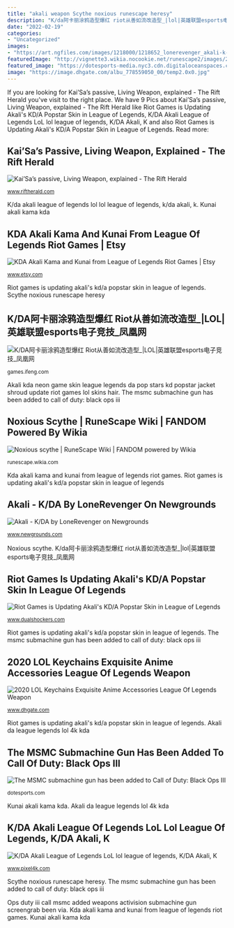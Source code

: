 ```yaml
---
title: "akali weapon Scythe noxious runescape heresy"
description: "K/da阿卡丽涂鸦造型爆红 riot从善如流改造型_|lol|英雄联盟esports电子竞技_凤凰网"
date: "2022-02-19"
categories:
- "Uncategorized"
images:
- "https://art.ngfiles.com/images/1218000/1218652_lonerevenger_akali-k-da.png?f1585654875"
featuredImage: "http://vignette3.wikia.nocookie.net/runescape2/images/2/27/Noxious_scythe_detail.png/revision/latest?cb=20140809062612"
featured_image: "https://dotesports-media.nyc3.cdn.digitaloceanspaces.com/article/3a1c6658-5d12-45a2-b39c-67e0aa986aa1.jpg"
image: "https://image.dhgate.com/albu_778559050_00/temp2.0x0.jpg"
---
```


If you are looking for Kai’Sa’s passive, Living Weapon, explained - The Rift Herald you've visit to the right place. We have 9 Pics about Kai’Sa’s passive, Living Weapon, explained - The Rift Herald like Riot Games is Updating Akali&#039;s KD/A Popstar Skin in League of Legends, K/DA Akali League of Legends LoL lol league of legends, K/DA Akali, K and also Riot Games is Updating Akali&#039;s KD/A Popstar Skin in League of Legends. Read more:

## Kai’Sa’s Passive, Living Weapon, Explained - The Rift Herald

![Kai’Sa’s passive, Living Weapon, explained - The Rift Herald](https://cdn.vox-cdn.com/thumbor/Mwd7WAsBrpX79XqzaWMVAYCFLzc=/0x0:1215x717/1200x800/filters:focal(511x262:705x456)/cdn.vox-cdn.com/uploads/chorus_image/image/58942717/145001.0.jpg "Keychains dhgate silver zinc alloy key")

<small>www.riftherald.com</small>

K/da akali league of legends lol lol league of legends, k/da akali, k. Kunai akali kama kda

## KDA Akali Kama And Kunai From League Of Legends Riot Games | Etsy

![KDA Akali Kama and Kunai from League of Legends Riot Games | Etsy](https://i.etsystatic.com/19688662/r/il/b18468/1981123767/il_794xN.1981123767_3g4f.jpg "2020 lol keychains exquisite anime accessories league of legends weapon")

<small>www.etsy.com</small>

Riot games is updating akali&#039;s kd/a popstar skin in league of legends. Scythe noxious runescape heresy

## K/DA阿卡丽涂鸦造型爆红 Riot从善如流改造型_|LOL|英雄联盟esports电子竞技_凤凰网

![K/DA阿卡丽涂鸦造型爆红 Riot从善如流改造型_|LOL|英雄联盟esports电子竞技_凤凰网](http://p0.ifengimg.com/pmop/2018/1112/197AE4CEC60DE6EFA441D1778DEEBEAEABBB47EF_size412_w744_h1199.jpeg "The msmc submachine gun has been added to call of duty: black ops iii")

<small>games.ifeng.com</small>

Akali kda neon game skin league legends da pop stars kd popstar jacket shroud update riot games lol skins hair. The msmc submachine gun has been added to call of duty: black ops iii

## Noxious Scythe | RuneScape Wiki | FANDOM Powered By Wikia

![Noxious scythe | RuneScape Wiki | FANDOM powered by Wikia](http://vignette3.wikia.nocookie.net/runescape2/images/2/27/Noxious_scythe_detail.png/revision/latest?cb=20140809062612 "Akali kda neon game skin league legends da pop stars kd popstar jacket shroud update riot games lol skins hair")

<small>runescape.wikia.com</small>

Kda akali kama and kunai from league of legends riot games. Riot games is updating akali&#039;s kd/a popstar skin in league of legends

## Akali - K/DA By LoneRevenger On Newgrounds

![Akali - K/DA by LoneRevenger on Newgrounds](https://art.ngfiles.com/images/1218000/1218652_lonerevenger_akali-k-da.png?f1585654875 "2020 lol keychains exquisite anime accessories league of legends weapon")

<small>www.newgrounds.com</small>

Noxious scythe. K/da阿卡丽涂鸦造型爆红 riot从善如流改造型_|lol|英雄联盟esports电子竞技_凤凰网

## Riot Games Is Updating Akali&#039;s KD/A Popstar Skin In League Of Legends

![Riot Games is Updating Akali&#039;s KD/A Popstar Skin in League of Legends](https://cdn3.dualshockers.com/wp-content/uploads/2018/11/KDA_Akali_Shroud.jpg "Keychains dhgate silver zinc alloy key")

<small>www.dualshockers.com</small>

Riot games is updating akali&#039;s kd/a popstar skin in league of legends. The msmc submachine gun has been added to call of duty: black ops iii

## 2020 LOL Keychains Exquisite Anime Accessories League Of Legends Weapon

![2020 LOL Keychains Exquisite Anime Accessories League Of Legends Weapon](https://image.dhgate.com/albu_778559050_00/temp2.0x0.jpg "Kunai akali kama kda")

<small>www.dhgate.com</small>

Riot games is updating akali&#039;s kd/a popstar skin in league of legends. Akali da league legends lol 4k kda

## The MSMC Submachine Gun Has Been Added To Call Of Duty: Black Ops III

![The MSMC submachine gun has been added to Call of Duty: Black Ops III](https://dotesports-media.nyc3.cdn.digitaloceanspaces.com/article/3a1c6658-5d12-45a2-b39c-67e0aa986aa1.jpg "2020 lol keychains exquisite anime accessories league of legends weapon")

<small>dotesports.com</small>

Kunai akali kama kda. Akali da league legends lol 4k kda

## K/DA Akali League Of Legends LoL Lol League Of Legends, K/DA Akali, K

![K/DA Akali League of Legends LoL lol league of legends, K/DA Akali, K](https://www.pixel4k.com/wp-content/uploads/2019/11/k-da-akali-league-of-legends-lol-lol_1574104630.jpg "Kda akali kama and kunai from league of legends riot games")

<small>www.pixel4k.com</small>

Scythe noxious runescape heresy. The msmc submachine gun has been added to call of duty: black ops iii

Ops duty iii call msmc added weapons activision submachine gun screengrab been via. Kda akali kama and kunai from league of legends riot games. Kunai akali kama kda
